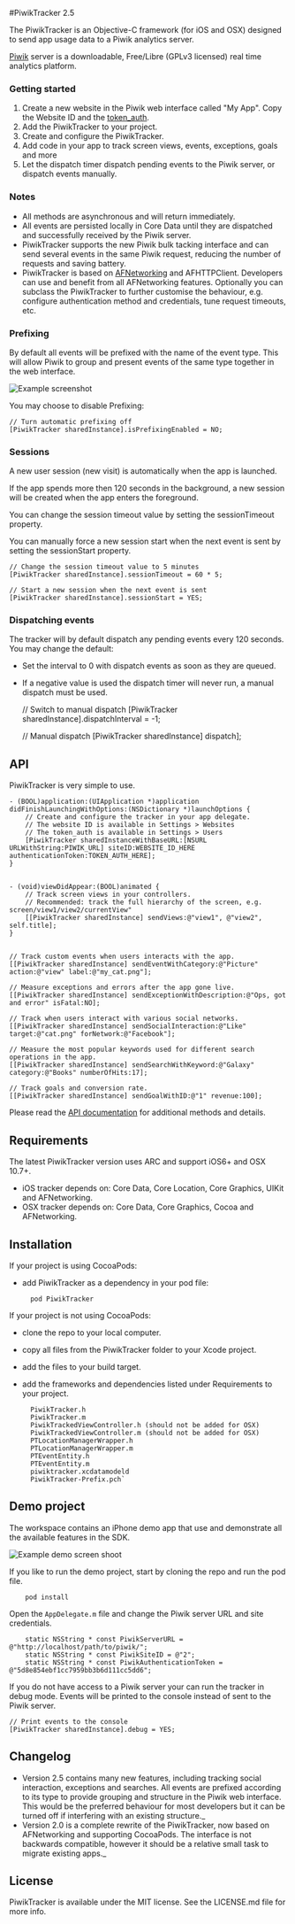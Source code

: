 #PiwikTracker 2.5

The PiwikTracker is an Objective-C framework (for iOS and OSX) designed to send app usage data to a Piwik analytics server.
 
[Piwik](http://piwik.org) server is a downloadable, Free/Libre (GPLv3 licensed) real time analytics platform.

### Getting started
 
1. Create a new website in the Piwik web interface called "My App". Copy the Website ID and the [token_auth](http://piwik.org/faq/general/#faq_114).
2. Add the PiwikTracker to your project.
3. Create and configure the PiwikTracker.
4. Add code in your app to track screen views, events, exceptions, goals and more
5. Let the dispatch timer dispatch pending events to the Piwik server, or dispatch events manually.

### Notes
* All methods are asynchronous and will return immediately.
* All events are persisted locally in Core Data until they are dispatched and successfully received by the Piwik server.
* PiwikTracker supports the new Piwik bulk tacking interface and can send several events in the same Piwik request, reducing the number of requests and saving battery.
* PiwikTracker is based on [AFNetworking](https://github.com/AFNetworking/AFNetworking) and AFHTTPClient. Developers can use and benefit from all AFNetworking features. Optionally you can subclass the PiwikTracker to further customise the behaviour, e.g. configure authentication method and credentials, tune request timeouts, etc.

### Prefixing
By default all events will be prefixed with the name of the event type. This will allow Piwik to group and present events of the same type together in the web interface. 

![Example screenshot](http://piwik.github.io/piwik-sdk-ios/piwik_prefixing.png)

You may choose to disable Prefixing:


    // Turn automatic prefixing off
    [PiwikTracker sharedInstance].isPrefixingEnabled = NO;

### Sessions
A new user session (new visit) is automatically when the app is launched. 

If the app spends more then 120 seconds in the background, a new session will be created when the app enters the foreground. 

You can change the session timeout value by setting the sessionTimeout property.

You can manually force a new session start when the next event is sent by setting the sessionStart property.


    // Change the session timeout value to 5 minutes
    [PiwikTracker sharedInstance].sessionTimeout = 60 * 5;
    
    // Start a new session when the next event is sent
    [PiwikTracker sharedInstance].sessionStart = YES;

### Dispatching events
The tracker will by default dispatch any pending events every 120 seconds. You may change the default:

* Set the interval to 0 with dispatch events as soon as they are queued. 
* If a negative value is used the dispatch timer will never run, a manual dispatch must be used.


    // Switch to manual dispatch
    [PiwikTracker sharedInstance].dispatchInterval = -1;
    
    // Manual dispatch
    [PiwikTracker sharedInstance] dispatch];
 
## API
PiwikTracker is very simple to use.


	- (BOOL)application:(UIApplication *)application didFinishLaunchingWithOptions:(NSDictionary *)launchOptions {	
	    // Create and configure the tracker in your app delegate.
	    // The website ID is available in Settings > Websites
	    // The token_auth is available in Settings > Users
	    [PiwikTracker sharedInstanceWithBaseURL:[NSURL URLWithString:PIWIK_URL] siteID:WEBSITE_ID_HERE authenticationToken:TOKEN_AUTH_HERE];	    
	}
		
	
	- (void)viewDidAppear:(BOOL)animated {
	    // Track screen views in your controllers.
	    // Recommended: track the full hierarchy of the screen, e.g. screen/view1/view2/currentView"
  	    [[PiwikTracker sharedInstance] sendViews:@"view1", @"view2", self.title];
	}
	  

	// Track custom events when users interacts with the app.
	[[PiwikTracker sharedInstance] sendEventWithCategory:@"Picture" action:@"view" label:@"my_cat.png"];
	
	// Measure exceptions and errors after the app gone live.
	[[PiwikTracker sharedInstance] sendExceptionWithDescription:@"Ops, got and error" isFatal:NO];

	// Track when users interact with various social networks.
	[[PiwikTracker sharedInstance] sendSocialInteraction:@"Like" target:@"cat.png" forNetwork:@"Facebook"];
	
	// Measure the most popular keywords used for different search operations in the app.
	[[PiwikTracker sharedInstance] sendSearchWithKeyword:@"Galaxy" category:@"Books" numberOfHits:17];

	// Track goals and conversion rate.
	[[PiwikTracker sharedInstance] sendGoalWithID:@"1" revenue:100];
	  	
Please read the [API documentation](http://piwik.github.io/piwik-sdk-ios/docs/html/index.html) for additional methods and details.

## Requirements

The latest PiwikTracker version uses ARC and support iOS6+ and OSX 10.7+.

* iOS tracker depends on: Core Data, Core Location, Core Graphics, UIKit and AFNetworking.
* OSX tracker depends on: Core Data, Core Graphics, Cocoa and AFNetworking.

## Installation

If your project is using CocoaPods:
* add PiwikTracker as a dependency in your pod file:


    	pod PiwikTracker
    
If your project is not using CocoaPods:
* clone the repo to your local computer.
* copy all files from the PiwikTracker folder to your Xcode project.
* add the files to your build target. 
* add the frameworks and dependencies listed under Requirements to your project.


	    PiwikTracker.h
	    PiwikTracker.m
	    PiwikTrackedViewController.h (should not be added for OSX)
	    PiwikTrackedViewController.m (should not be added for OSX)
	    PTLocationManagerWrapper.h
	    PTLocationManagerWrapper.m
	    PTEventEntity.h
	    PTEventEntity.m
	    piwiktracker.xcdatamodeld
	    PiwikTracker-Prefix.pch`


## Demo project

The workspace contains an iPhone demo app that use and demonstrate all the available features in the SDK.

![Example demo screen shoot](http://piwik.github.io/piwik-sdk-ios/demo_project.png)

If you like to run the demo project, start by cloning the repo and run the pod file.
    
    	pod install
    
Open the `AppDelegate.m` file and change the Piwik server URL and site credentials.
    
	    static NSString * const PiwikServerURL = @"http://localhost/path/to/piwik/";
	    static NSString * const PiwikSiteID = @"2";
	    static NSString * const PiwikAuthenticationToken = @"5d8e854ebf1cc7959bb3b6d111cc5dd6";
    
If you do not have access to a Piwik server your can run the tracker in debug mode. Events will be printed to the console instead of sent to the Piwik server.

    // Print events to the console
    [PiwikTracker sharedInstance].debug = YES; 
    

## Changelog

* Version 2.5 contains many new features, including tracking social interaction, exceptions and searches. All events are prefixed according to its type to provide grouping and structure in the Piwik web interface. This would be the preferred behaviour for most developers but it can be turned off if interfering with an existing structure._
* Version 2.0 is a complete rewrite of the PiwikTracker, now based on AFNetworking and supporting CocoaPods. The interface is not backwards compatible, however it should be a relative small task to migrate existing apps._

## License

PiwikTracker is available under the MIT license. See the LICENSE.md file for more info.
